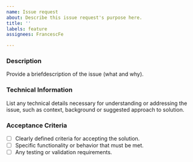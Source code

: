 ```yaml
---
name: Issue request
about: Describe this issue request's purpose here.
title: ''
labels: feature
assignees: FrancescFe

---
```


### Description
Provide a briefdescription of the issue (what and why).

### Technical Information
List any technical details necessary for understanding or addressing the issue, such as context, background or suggested approach to solution.

### Acceptance Criteria
- [ ] Clearly defined criteria for accepting the solution.
- [ ] Specific functionality or behavior that must be met.
- [ ] Any testing or validation requirements.
